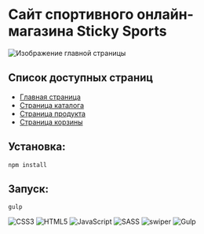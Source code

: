 # Сайт спортивного онлайн-магазина Sticky Sports

![Изображение главной страницы](https://user-images.githubusercontent.com/58606474/176140702-dde2fb27-8f04-4847-82bd-012c3ab5e9a6.jpg)

## Список доступных страниц
* [Главная страница](https://sticksports-website.netlify.app/)
* [Страница каталога](https://sticksports-website.netlify.app/catalog.html)
* [Страница продукта](https://sticksports-website.netlify.app/product.html)
* [Страница корзины](https://sticksports-website.netlify.app/checkout.html)

## Установка:
```
npm install
```

## Запуск:
```
gulp
```

![CSS3](https://img.shields.io/badge/css3-%231572B6.svg?style=for-the-badge&logo=css3&logoColor=white)
![HTML5](https://img.shields.io/badge/html5-%23E34F26.svg?style=for-the-badge&logo=html5&logoColor=white)
![JavaScript](https://img.shields.io/badge/javascript-%23323330.svg?style=for-the-badge&logo=javascript&logoColor=%23F7DF1E)
![SASS](https://img.shields.io/badge/SASS-hotpink.svg?style=for-the-badge&logo=SASS&logoColor=white)
![swiper](https://img.shields.io/badge/swiper-%236332F6.svg?&style=for-the-badge&logo=swiper&logoColor=white")
![Gulp](https://img.shields.io/badge/GULP-%23CF4647.svg?style=for-the-badge&logo=gulp&logoColor=white)

